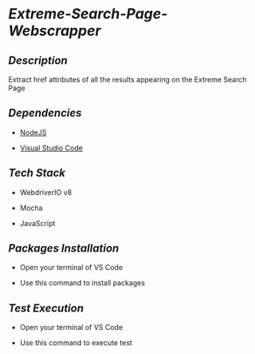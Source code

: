 # *Extreme-Search-Page-Webscrapper*

## *Description*
Extract href attributes of all the results appearing on the Extreme Search Page

## *Dependencies*


- [NodeJS](https://nodejs.org/en/download)

- [Visual Studio Code](https://code.visualstudio.com/download)

## *Tech Stack*

- WebdriverIO v8
  
- Mocha

- JavaScript

## *Packages Installation* 


- Open your terminal of VS Code

- Use this command to install packages <npm i>

## *Test Execution* 


- Open your terminal of VS Code

- Use this command to execute test <npm run wdio>
